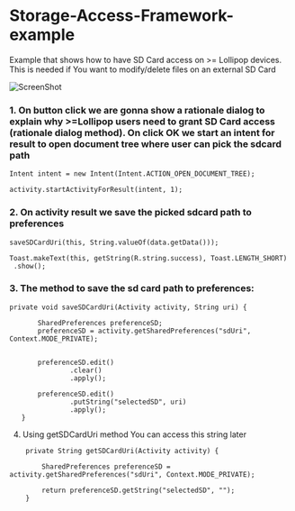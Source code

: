 # Storage-Access-Framework-example
Example that shows how to have SD Card access on >= Lollipop devices. This is needed if You want to modify/delete files on an external SD Card

![ScreenShot](https://github.com/enricocid/Storage-Access-Framework-example/blob/master/layout-2017-06-25-150239.png)


### 1. On button click we are gonna show a rationale dialog to explain why >=Lollipop users need to grant SD Card access (rationale dialog method). On click OK we start an intent for result to open document tree where user can pick the sdcard path

```
Intent intent = new Intent(Intent.ACTION_OPEN_DOCUMENT_TREE);

activity.startActivityForResult(intent, 1);
```

### 2. On activity result we save the picked sdcard path to preferences

```
saveSDCardUri(this, String.valueOf(data.getData()));

Toast.makeText(this, getString(R.string.success), Toast.LENGTH_SHORT)
 .show();
 ```
 
 ### 3. The method to save the sd card path to preferences:
 
 ```
 private void saveSDCardUri(Activity activity, String uri) {

        SharedPreferences preferenceSD;
        preferenceSD = activity.getSharedPreferences("sdUri", Context.MODE_PRIVATE);


        preferenceSD.edit()
                .clear()
                .apply();

        preferenceSD.edit()
                .putString("selectedSD", uri)
                .apply();
    }
```
    
4. Using getSDCardUri method You can access this string later
   
```
    private String getSDCardUri(Activity activity) {

        SharedPreferences preferenceSD = activity.getSharedPreferences("sdUri", Context.MODE_PRIVATE);

        return preferenceSD.getString("selectedSD", "");
    }
  ```
